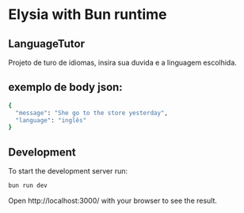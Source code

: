 # Elysia with Bun runtime

## LanguageTutor
Projeto de turo de idiomas, insira sua duvida e a linguagem escolhida.

## exemplo de body json:
```bash
{
  "message": "She go to the store yesterday",
  "language": "inglês"
}
```

## Development
To start the development server run:
```bash
bun run dev
```

Open http://localhost:3000/ with your browser to see the result.
